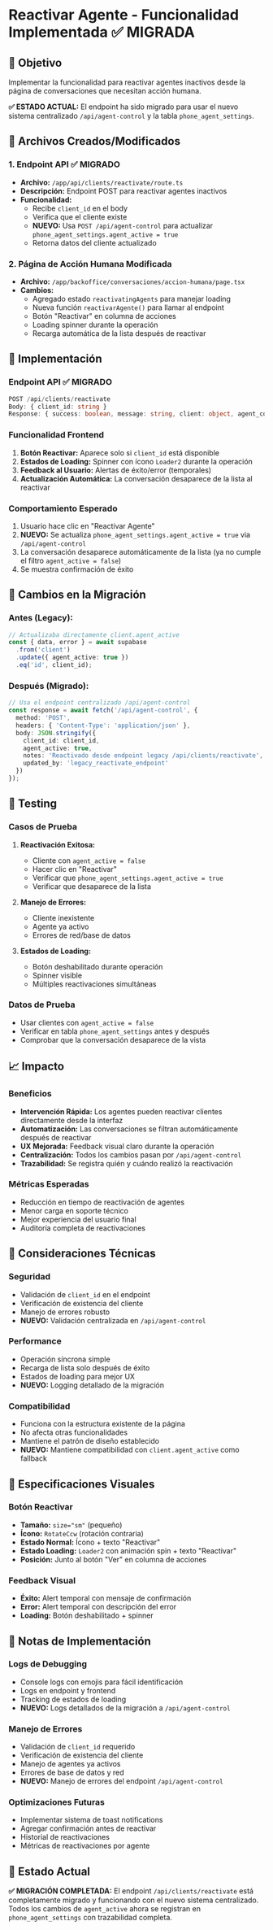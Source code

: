 # Reactivar Agente - Funcionalidad Implementada ✅ MIGRADA

## 🎯 Objetivo
Implementar la funcionalidad para reactivar agentes inactivos desde la página de conversaciones que necesitan acción humana.

**✅ ESTADO ACTUAL:** El endpoint ha sido migrado para usar el nuevo sistema centralizado `/api/agent-control` y la tabla `phone_agent_settings`.

## 📁 Archivos Creados/Modificados

### 1. Endpoint API ✅ MIGRADO
- **Archivo:** `/app/api/clients/reactivate/route.ts`
- **Descripción:** Endpoint POST para reactivar agentes inactivos
- **Funcionalidad:**
  - Recibe `client_id` en el body
  - Verifica que el cliente existe
  - **NUEVO:** Usa `POST /api/agent-control` para actualizar `phone_agent_settings.agent_active = true`
  - Retorna datos del cliente actualizado

### 2. Página de Acción Humana Modificada
- **Archivo:** `/app/backoffice/conversaciones/accion-humana/page.tsx`
- **Cambios:**
  - Agregado estado `reactivatingAgents` para manejar loading
  - Nueva función `reactivarAgente()` para llamar al endpoint
  - Botón "Reactivar" en columna de acciones
  - Loading spinner durante la operación
  - Recarga automática de la lista después de reactivar

## 🚀 Implementación

### Endpoint API ✅ MIGRADO
```typescript
POST /api/clients/reactivate
Body: { client_id: string }
Response: { success: boolean, message: string, client: object, agent_control_result: object }
```

### Funcionalidad Frontend
1. **Botón Reactivar:** Aparece solo si `client_id` está disponible
2. **Estados de Loading:** Spinner con ícono `Loader2` durante la operación
3. **Feedback al Usuario:** Alertas de éxito/error (temporales)
4. **Actualización Automática:** La conversación desaparece de la lista al reactivar

### Comportamiento Esperado
1. Usuario hace clic en "Reactivar Agente"
2. **NUEVO:** Se actualiza `phone_agent_settings.agent_active = true` via `/api/agent-control`
3. La conversación desaparece automáticamente de la lista (ya no cumple el filtro `agent_active = false`)
4. Se muestra confirmación de éxito

## 🔄 Cambios en la Migración

### Antes (Legacy):
```typescript
// Actualizaba directamente client.agent_active
const { data, error } = await supabase
  .from('client')
  .update({ agent_active: true })
  .eq('id', client_id);
```

### Después (Migrado):
```typescript
// Usa el endpoint centralizado /api/agent-control
const response = await fetch('/api/agent-control', {
  method: 'POST',
  headers: { 'Content-Type': 'application/json' },
  body: JSON.stringify({
    client_id: client_id,
    agent_active: true,
    notes: 'Reactivado desde endpoint legacy /api/clients/reactivate',
    updated_by: 'legacy_reactivate_endpoint'
  })
});
```

## 🧪 Testing

### Casos de Prueba
1. **Reactivación Exitosa:**
   - Cliente con `agent_active = false`
   - Hacer clic en "Reactivar"
   - Verificar que `phone_agent_settings.agent_active = true`
   - Verificar que desaparece de la lista

2. **Manejo de Errores:**
   - Cliente inexistente
   - Agente ya activo
   - Errores de red/base de datos

3. **Estados de Loading:**
   - Botón deshabilitado durante operación
   - Spinner visible
   - Múltiples reactivaciones simultáneas

### Datos de Prueba
- Usar clientes con `agent_active = false`
- Verificar en tabla `phone_agent_settings` antes y después
- Comprobar que la conversación desaparece de la vista

## 📈 Impacto

### Beneficios
- **Intervención Rápida:** Los agentes pueden reactivar clientes directamente desde la interfaz
- **Automatización:** Las conversaciones se filtran automáticamente después de reactivar
- **UX Mejorada:** Feedback visual claro durante la operación
- **Centralización:** Todos los cambios pasan por `/api/agent-control`
- **Trazabilidad:** Se registra quién y cuándo realizó la reactivación

### Métricas Esperadas
- Reducción en tiempo de reactivación de agentes
- Menor carga en soporte técnico
- Mejor experiencia del usuario final
- Auditoría completa de reactivaciones

## 🔧 Consideraciones Técnicas

### Seguridad
- Validación de `client_id` en el endpoint
- Verificación de existencia del cliente
- Manejo de errores robusto
- **NUEVO:** Validación centralizada en `/api/agent-control`

### Performance
- Operación síncrona simple
- Recarga de lista solo después de éxito
- Estados de loading para mejor UX
- **NUEVO:** Logging detallado de la migración

### Compatibilidad
- Funciona con la estructura existente de la página
- No afecta otras funcionalidades
- Mantiene el patrón de diseño establecido
- **NUEVO:** Mantiene compatibilidad con `client.agent_active` como fallback

## 🎨 Especificaciones Visuales

### Botón Reactivar
- **Tamaño:** `size="sm"` (pequeño)
- **Ícono:** `RotateCcw` (rotación contraria)
- **Estado Normal:** Ícono + texto "Reactivar"
- **Estado Loading:** `Loader2` con animación spin + texto "Reactivar"
- **Posición:** Junto al botón "Ver" en columna de acciones

### Feedback Visual
- **Éxito:** Alert temporal con mensaje de confirmación
- **Error:** Alert temporal con descripción del error
- **Loading:** Botón deshabilitado + spinner

## 📝 Notas de Implementación

### Logs de Debugging
- Console logs con emojis para fácil identificación
- Logs en endpoint y frontend
- Tracking de estados de loading
- **NUEVO:** Logs detallados de la migración a `/api/agent-control`

### Manejo de Errores
- Validación de `client_id` requerido
- Verificación de existencia del cliente
- Manejo de agentes ya activos
- Errores de base de datos y red
- **NUEVO:** Manejo de errores del endpoint `/api/agent-control`

### Optimizaciones Futuras
- Implementar sistema de toast notifications
- Agregar confirmación antes de reactivar
- Historial de reactivaciones
- Métricas de reactivaciones por agente

## 🎉 Estado Actual

**✅ MIGRACIÓN COMPLETADA:** El endpoint `/api/clients/reactivate` está completamente migrado y funcionando con el nuevo sistema centralizado. Todos los cambios de `agent_active` ahora se registran en `phone_agent_settings` con trazabilidad completa. 